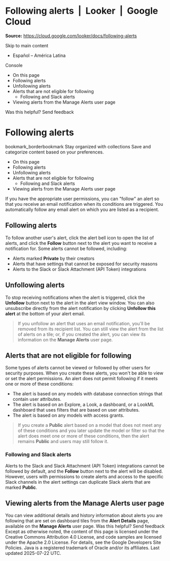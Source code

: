 # Following alerts  |  Looker  |  Google Cloud

**Source:** https://cloud.google.com/looker/docs/following-alerts

Skip to main content 
  * Español – América Latina

Console 


  * On this page
  * Following alerts
  * Unfollowing alerts
  * Alerts that are not eligible for following
    * Following and Slack alerts
  * Viewing alerts from the Manage Alerts user page




Was this helpful?
Send feedback 
#  Following alerts
bookmark_borderbookmark Stay organized with collections  Save and categorize content based on your preferences.
  * On this page
  * Following alerts
  * Unfollowing alerts
  * Alerts that are not eligible for following
    * Following and Slack alerts
  * Viewing alerts from the Manage Alerts user page


If you have the appropriate user permissions, you can "follow" an alert so that you receive an email notification when its conditions are triggered. You automatically follow any email alert on which you are listed as a recipient.
## Following alerts
To follow another user's alert, click the alert bell icon to open the list of alerts, and click the **Follow** button next to the alert you want to receive a notification for.
Some alerts cannot be followed, including:
  * Alerts marked **Private** by their creators
  * Alerts that have settings that cannot be exposed for security reasons
  * Alerts to the Slack or Slack Attachment (API Token) integrations


## Unfollowing alerts
To stop receiving notifications when the alert is triggered, click the **Unfollow** button next to the alert in the alert view window. You can also unsubscribe directly from the alert notification by clicking **Unfollow this alert** at the bottom of your alert email.
> If you unfollow an alert that uses an email notification, you'll be removed from its recipient list. You can still view the alert from the list of alerts on a tile; or, if you created the alert, you can view its information on the **Manage Alerts** user page.
## Alerts that are not eligible for following
Some types of alerts cannot be viewed or followed by other users for security purposes. When you create these alerts, you won't be able to view or set the alert permissions. An alert does not permit following if it meets one or more of these conditions:
  * The alert is based on any models with database connection strings that contain user attributes.
  * The alert is based on an Explore, a Look, a dashboard, or a LookML dashboard that uses filters that are based on user attributes.
  * The alert is based on any models with access grants.


> If you create a **Public** alert based on a model that does not meet any of these conditions and you later update the model or filter so that the alert does meet one or more of these conditions, then the alert remains **Public** and users may still follow it.
### Following and Slack alerts
Alerts to the Slack and Slack Attachment (API Token) integrations cannot be followed by default, and the **Follow** button next to the alert will be disabled. However, users with permissions to create alerts and access to the specific Slack channels in the alert settings can duplicate Slack alerts that are marked **Public**.
## Viewing alerts from the Manage Alerts user page
You can view additional details and history information about alerts you are following that are set on dashboard tiles from the **Alert Details** page, available on the **Manage Alerts** user page.
Was this helpful?
Send feedback 
Except as otherwise noted, the content of this page is licensed under the Creative Commons Attribution 4.0 License, and code samples are licensed under the Apache 2.0 License. For details, see the Google Developers Site Policies. Java is a registered trademark of Oracle and/or its affiliates.
Last updated 2025-07-22 UTC.



